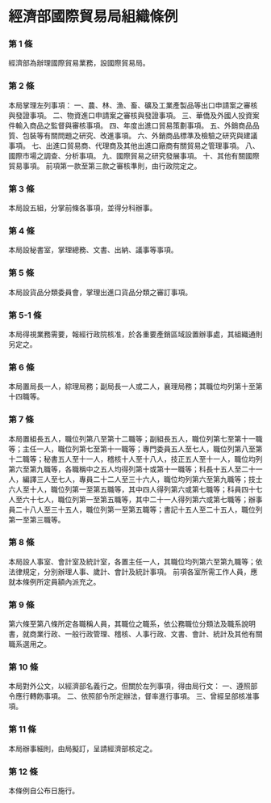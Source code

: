 # 經濟部國際貿易局組織條例

### 第 1 條

經濟部為辦理國際貿易業務，設國際貿易局。

### 第 2 條

本局掌理左列事項：
一、農、林、漁、畜、礦及工業產製品等出口申請案之審核與發證事項。
二、物資進口申請案之審核與發證事項。
三、華僑及外國人投資案件輸入商品之監督與審核事項。
四、年度出進口貿易策劃事項。
五、外銷商品品質、包裝等有關問題之研究、改進事項。
六、外銷商品標準及檢驗之研究與建議事項。
七、出進口貿易商、代理商及其他出進口廠商有關貿易之管理事項。
八、國際市場之調查、分析事項。
九、國際貿易之研究發展事項。
十、其他有關國際貿易事項。
前項第一款至第三款之審核準則，由行政院定之。

### 第 3 條

本局設五組，分掌前條各事項，並得分科辦事。

### 第 4 條

本局設秘書室，掌理總務、文書、出納、議事等事項。

### 第 5 條

本局設貨品分類委員會，掌理出進口貨品分類之審訂事項。

### 第 5-1 條

本局得視業務需要，報經行政院核准，於各重要產銷區域設置辦事處，其組織通則另定之。

### 第 6 條

本局置局長一人，綜理局務；副局長一人或二人，襄理局務；其職位均列第十至第十四職等。

### 第 7 條

本局置組長五人，職位列第八至第十二職等；副組長五人，職位列第七至第十一職等；主任一人，職位列第七至第十一職等；專門委員五人至七人，職位列第八至第十二職等；秘書五人至十一人，稽核十人至十八人，技正五人至十一人，職位均列第六至第九職等，各職稱中之五人均得列第十或第十一職等；科長十五人至二十一人，編譯三人至七人，專員二十二人至三十六人，職位均列第六至第九職等；技士六人至十人，職位列第一至第五職等，其中四人得列第六或第七職等；科員四十七人至六十七人，職位列第一至第五職等，其中二十一人得列第六或第七職等；辦事員二十八人至三十五人，職位列第一至第五職等；書記十五人至二十五人，職位列第一至第三職等。

### 第 8 條

本局設人事室、會計室及統計室，各置主任一人，其職位均列第六至第九職等；依法律規定，分別辦理人事、歲計、會計及統計事項。
前項各室所需工作人員，應就本條例所定員額內派充之。

### 第 9 條

第六條至第八條所定各職稱人員，其職位之職系，依公務職位分類法及職系說明書，就商業行政、一般行政管理、稽核、人事行政、文書、會計、統計及其他有關職系選用之。

### 第 10 條

本局對外公文，以經濟部名義行之。但關於左列事項，得由局行文：
一、遵照部令應行轉飭事項。
二、依照部令所定辦法，督率進行事項。
三、曾經呈部核准事項。

### 第 11 條

本局辦事細則，由局擬訂，呈請經濟部核定之。

### 第 12 條

本條例自公布日施行。
